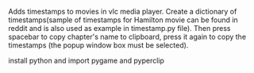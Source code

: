 Adds timestamps to movies in vlc media player. Create a dictionary of timestamps(sample of timestamps for Hamilton movie can be found in reddit and is also used as example in timestamp.py file). Then press spacebar to copy chapter's name to clipboard, press it again to copy the timestamps (the popup window box must be selected).

install python and import pygame and pyperclip
